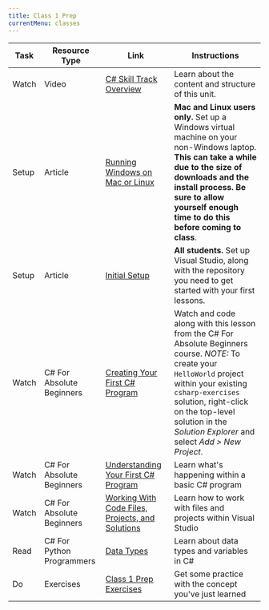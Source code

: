 ```yaml
---
title: Class 1 Prep
currentMenu: classes
---
```


Task | Resource Type | Link | Instructions
|----|---------------|------|-------------|
Watch | Video | [C# Skill Track Overview](https://youtu.be/Ko05UXqFXb8) | Learn about the content and structure of this unit.
Setup | Article | [Running Windows on Mac or Linux](./running-windows-on-mac-linux.html) | **Mac and Linux users only.** Set up a Windows virtual machine on your non-Windows laptop. **This can take a while due to the size of downloads and the install process. Be sure to allow yourself enough time to do this before coming to class**.
Setup | Article | [Initial Setup](./setup.html) | **All students.** Set up Visual Studio, along with the repository you need to get started with your first lessons.
Watch | C# For Absolute Beginners | [Creating Your First C# Program](https://mva.microsoft.com/en-us/training-courses/c-fundamentals-for-absolute-beginners-16169?l=p90QdGQIC_7106218949) | Watch and code along with this lesson from the C# For Absolute Beginners course. *NOTE:* To create your `HelloWorld` project within your existing `csharp-exercises` solution, right-click on the top-level solution in the *Solution Explorer* and select *Add > New Project*.
Watch | C# For Absolute Beginners | [Understanding Your First C# Program](https://mva.microsoft.com/en-us/training-courses/c-fundamentals-for-absolute-beginners-16169?l=BQvowJQIC_306218949) | Learn what's happening within a basic C# program
Watch | C# For Absolute Beginners | [Working With Code Files, Projects, and Solutions](https://mva.microsoft.com/en-us/training-courses/c-fundamentals-for-absolute-beginners-16169?l=vE6GqMQIC_506218949) | Learn how to work with files and projects within Visual Studio
Read | C# For Python Programmers | [Data Types](../../csharp4python/data-types/) | Learn about data types and variables in C#
Do | Exercises | [Class 1 Prep Exercises](exercises.html) | Get some practice with the concept you've just learned
